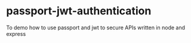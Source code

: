 # passport-jwt-authentication
To demo how to use passport and jwt to secure APIs written in node and express
